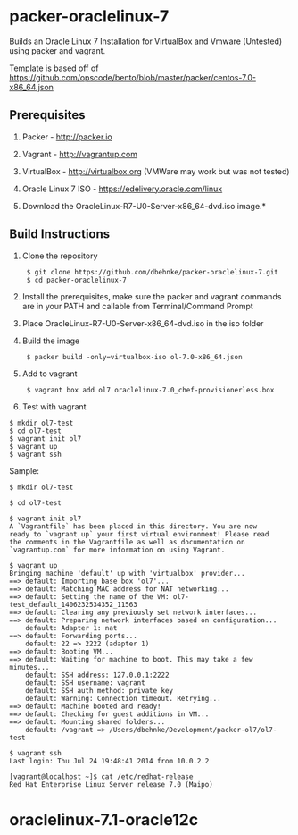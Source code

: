 # packer-oraclelinux-7

Builds an Oracle Linux 7 Installation for VirtualBox and Vmware (Untested) using packer and vagrant.

Template is based off of https://github.com/opscode/bento/blob/master/packer/centos-7.0-x86_64.json

## Prerequisites

1. Packer - http://packer.io

2. Vagrant - http://vagrantup.com

3. VirtualBox - http://virtualbox.org  (VMWare may work but was not tested)

4. Oracle Linux 7 ISO - https://edelivery.oracle.com/linux

5. Download the OracleLinux-R7-U0-Server-x86_64-dvd.iso image.*

## Build Instructions

1. Clone the repository

        $ git clone https://github.com/dbehnke/packer-oraclelinux-7.git
        $ cd packer-oraclelinux-7

2. Install the prerequisites, make sure the packer and vagrant commands are in your PATH and callable from Terminal/Command Prompt

3. Place OracleLinux-R7-U0-Server-x86_64-dvd.iso in the iso folder

4. Build the image

        $ packer build -only=virtualbox-iso ol-7.0-x86_64.json

5. Add to vagrant

        $ vagrant box add ol7 oraclelinux-7.0_chef-provisionerless.box

6. Test with vagrant

```
$ mkdir ol7-test
$ cd ol7-test
$ vagrant init ol7
$ vagrant up
$ vagrant ssh
```

Sample:

```
$ mkdir ol7-test

$ cd ol7-test

$ vagrant init ol7
A `Vagrantfile` has been placed in this directory. You are now
ready to `vagrant up` your first virtual environment! Please read
the comments in the Vagrantfile as well as documentation on
`vagrantup.com` for more information on using Vagrant.

$ vagrant up
Bringing machine 'default' up with 'virtualbox' provider...
==> default: Importing base box 'ol7'...
==> default: Matching MAC address for NAT networking...
==> default: Setting the name of the VM: ol7-test_default_1406232534352_11563
==> default: Clearing any previously set network interfaces...
==> default: Preparing network interfaces based on configuration...
    default: Adapter 1: nat
==> default: Forwarding ports...
    default: 22 => 2222 (adapter 1)
==> default: Booting VM...
==> default: Waiting for machine to boot. This may take a few minutes...
    default: SSH address: 127.0.0.1:2222
    default: SSH username: vagrant
    default: SSH auth method: private key
    default: Warning: Connection timeout. Retrying...
==> default: Machine booted and ready!
==> default: Checking for guest additions in VM...
==> default: Mounting shared folders...
    default: /vagrant => /Users/dbehnke/Development/packer-ol7/ol7-test

$ vagrant ssh
Last login: Thu Jul 24 19:48:41 2014 from 10.0.2.2

[vagrant@localhost ~]$ cat /etc/redhat-release
Red Hat Enterprise Linux Server release 7.0 (Maipo)
```
# oraclelinux-7.1-oracle12c
